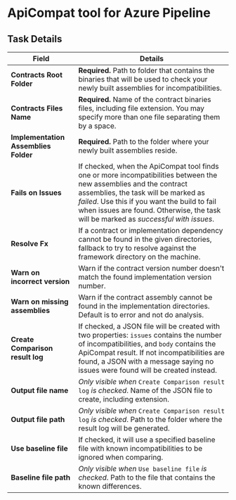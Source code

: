 # ApiCompat tool for Azure Pipeline



## Task Details

| Field                                | Details                                                      |
| ------------------------------------ | ------------------------------------------------------------ |
| **Contracts Root Folder**            | **Required.** Path to folder that contains the binaries that will be used to check your newly built assemblies for incompatibilities. |
| **Contracts Files Name**             | **Required.** Name of the contract binaries files, including file extension. You may specify more than one file separating them by a space. |
| **Implementation Assemblies Folder** | **Required.** Path to the folder where your newly built assemblies reside. |
| **Fails on Issues**                  | If checked, when the ApiCompat tool finds one or more incompatibilities between the new assemblies and the contract assemblies, the task will be marked as *failed*. Use this if you want the build to fail when issues are found. Otherwise, the task will be marked as *successful with issues*. |
| **Resolve Fx**                       | If a contract or implementation dependency cannot be found in the given directories, fallback to try to resolve against the framework directory on the machine. |
| **Warn on incorrect version**        | Warn if the contract version number doesn't match the found implementation version number. |
| **Warn on missing assemblies**       | Warn if the contract assembly cannot be found in the implementation directories. Default is to error and not do analysis. |
| **Create Comparison result log**     | If checked, a JSON file will be created with two properties: `issues` contains the number of incompatibilities, and `body` contains the ApiCompat result. If not incompatibilities are found, a JSON with a message saying no issues were found will be created instead. |
| **Output file name**                 | *Only visible when* `Create Comparison result log` *is checked*. Name of the JSON file to create, including extension. |
| **Output file path**                 | *Only visible when* `Create Comparison result log` *is checked*. Path to the folder where the result log will be generated. |
| **Use baseline file**                | If checked, it will use a specified baseline file with known incompatibilities to be ignored when comparing. |
| **Baseline file path**               | *Only visible when* `Use baseline file` *is checked*. Path to the file that contains the known differences. |


